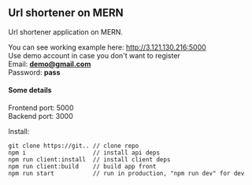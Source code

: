 ## Url shortener on MERN 

Url shortener application on MERN. 

You can see working example here: http://3.121.130.216:5000 <br>
Use demo account in case you don't want to register<br>
Email: **demo@gmail.com**<br>
Password: **pass**<br>

#### Some details
Frontend port: 5000<br>
Backend port: 3000<br>

Install:

    git clone https://git.. // clone repo
    npm i                   // install api deps 
    npm run client:install  // install client deps
    npm run client:build    // build app front
    npm run start           // run in production, "npm run dev" for dev
    